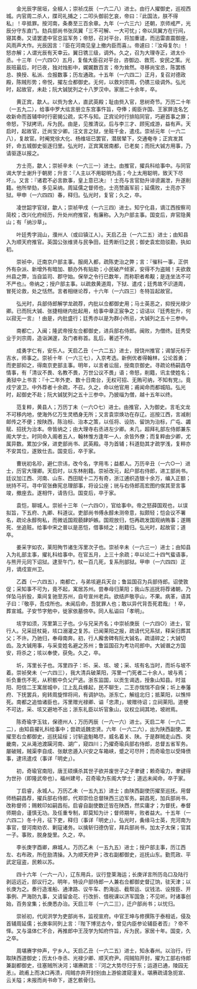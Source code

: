 <!-- { "loadSidebar": true } -->
　　金光辰字居垣，全椒人；崇祯戊辰（一六二八）进士。由行人擢御史，巡视西城。内官周二杀人，牒司礼捕之；二叩头御前乞哀，帝曰：『此国法，朕不得私』！卒抵罪。按河南，条奏至三百余章。九年（一六三六）还朝，京师戒严，光辰分守东直门。劾兵部尚书张凤翼「三不可解、一大可忧」；帝以凤翼方在行间，寝其奏。又请罢遣中官总监军务；帝怒，召对平台，将加重谴，而迅雷直震御座，风雨声大作。光辰因言：『臣在河南见皇上撤内臣而喜』。帝遽曰：『汝毋复尔』！怒亦解；人谓光辰有天幸云。翼日镌三级，调外。久之，召为大理寺正，进太仆丞。十三年（一六四○）五月，复偕大臣召对平台，咨御边、救荒、安民之策。光辰班最后，时已夜，独对烛影中，娓娓数百言；帝为耸然。寻移尚宝丞，陈罢练总、换授、私派、佥报数事；历左通政。十五年（一六四二）正月，复召对德政殿，陈贼形势；帝悦，擢左佥都御史。无何，以救刘宗周，仍镌三级调外。弘光时，起故官，未赴；阮大铖犹列之十八罗汉中。家居二十余年，卒。

　　黄正宾，歙人。以赀为舍人，直武英殿；耻由赀入官，思树奇节。万历二十年（一五九二），给事中罗大纮言册立东宫事忤旨，夺俸；阁臣许国、王家屏连名乞收新命而首辅申时行密揭公疏，实不与知。正宾论时行排陷同官，巧避首事之罪；帝怒，下狱拷讯，斥为民。由是，见推清议。后与李三才、顾宪成游，益有声。天启时，起故官，迁尚宝少卿。汪文言之狱，坐赃千金，遣戍。崇祯元年（一六二八），复故官。时阉党徐大化、杨维垣已罢官，潜居辇下，交通奄寺；正宾发其奸，命五城御史驱逐归里。弘光时，正宾寓居南都，已老矣；而阮大铖方用事，乃请驱逐以报之。

　　方士亮，歙人；崇祯辛未（一六三一）进士。由推官，擢兵科给事中。与同官谒大学士谢升于朝房；升言：『人主以不用聪明为高；今上太用聪明，致天下尽坏』。又言：『诸君不必言款事，皇上意已决』！士亮与言官劾升诽谤漏泄，升遂削籍。他所举劾，多见采纳。周延儒之督师也，士亮赞画军前；延儒败，士亮亦下狱。甲申（一六四四）春，释归。弘光时，复官；久之，卒。

　　凌世韶字官球，歙人；崇祯甲戌（一六三四）进士。知宁化县，谪江西按察司简校；改兴化府经历，升处州府推官，有廉称。入为户部主事。国变后，弃官隐黄山；有「纳沙草」。

　　叶廷秀字润山，濮州人（或曰镇江人）。天启乙丑（一六二五）进士；由知县入为顺天府推官。英国公张维贤与民争田，廷秀断归之民；御史袁宏勋驳勘，执如初。

　　崇祯中，迁南京户部主事。服阕入都，疏陈吏治之弊；言：『催科一事，正供外有杂派、新增外有暗加、额办外有贴助；小民破产倾家，安得不为盗贼！夫欲救州县之弊，当自监司、郡守始。保举之令行已数年，而称职者希觏；是连坐法不可不严也』。帝纳之；授户部主事。以疏救黄道周，下狱、遣戍；廷秀故不识道周，冒死论救，处之恬然。言者相继论荐，十六年（一六四三）冬特旨起故官。

　　弘光时，兵部侍郎解学龙疏荐，内批以佥都御史用；马士英恶之，抑授光禄少卿。已而阮大铖、张捷相继内批起用，给事中章正宸争之；诏诘以『廷秀批升，何以寂无一言』！由是，内批盛行；廷秀亦以是为群小所忌，大铖列之五十三参中。

　　南都亡，入闽；隆武帝授左佥都御史，进兵部右侍郎。闽败，为僧终。廷秀受业于刘宗周，造诣渊邃，及门者称首。乱后，著述不传。

　　成勇字仁有，安乐人。天启乙丑（一六二五）进士，授饶州推官；谒邹元标于吉水，师事之。崇祯十年（一六三七），入京考选。新例优者得翰林，公论首勇；而吏部抑之，得南京吏部主事。明年，以言者讼屈，授南京御史。寻疏论杨嗣昌夺情事，有「清议不畏、名教不畏，万世公议不畏」语；帝怒，削籍，讯主使姓名；勇狱中上书言：『十二年外吏、数十日南台，无权可招、无贿可纳，不知有党』。竟戍宁波卫。中外荐者十余疏，不召。久之，命以他官用；甫闻命而都城陷。弘光时，起御史不赴；阮大铖犹列之五十三参中。乃披缁为僧，越十五年以终。

　　范复粹，黄县人；万历丁未（一六○七）进士。由推官，入为御史。言毛文龙不可移内地，使海外亿万生灵栖身无所；又言袁崇焕功在存辽。巡按江西，言减削邮传之不便；按陕西，陈治标、治本之策，以任将、设防、留饷为治标，广屯、蠲赋、招抚为治本。帝皆纳之；由大理寺右丞进左少卿。未几，超拜礼部左侍郎兼东阁大学士。时同命入阁者五人，翰林惟方逢年一人，余皆外僚；而复粹由少卿，尤属异数。累加少保，进吏部尚书、武英殿。寻为首辅；科道劾其才疏学浅，复粹亦不安其位，遂致仕去。国变后，卒于家。

　　曹珖初名珍，避仁宗讳，改今名，字用韦；益都人。万历辛丑（一六○一）进士，历官大理卿。天启时，以东林削籍。崇祯改元，起户部右侍郎，进工部尚书。廷议加江西、河南、山东、西田赋十二万有奇，浙江逋织造银十余万，编入正额；珖持不可。寻中官张彝宪总理部事，将设公座；珖与右侍郎高宏图约俟其至言事竣，撤座去。遂相忤，请告归。国变后，卒于家。

　　袁恺，聊城人。崇祯十三年（一六四○），官给事中。帝之怒薛国观也，以误拟旨，下五府、九卿、科道议。吏部尚书傅永醇未测帝意，拟颇轻；恺会议不署名，疏论永醇徇私，而微诋国观藐肆妒嫉。国观放归，恺再疏发国观纳贿事；遂赐死、坐追赃。给事中宋之普以是恶恺，借事倾之；削籍归。弘光时，起故官；道卒。

　　姜采字如农，莱阳殉节诸生泻里次子也。崇祯辛未（一六三一）进士；由知县入为礼部主事，擢礼科给事中。在官五月，上三十余疏；卒以论二十四气蜚语事，与熊开元同下诏狱。逮至午门，杖一百几死，复系刑部狱。甲申（一六四四）正月，谪戍宣州卫。

　　乙酉（一六四五），南都亡，与弟垓避兵天台；鲁监国召为兵部侍郎。诏使敦促；采知事不可为，竟不起，寓居苏州。尝奉母归莱阳；我山东巡抚将荐诸朝，乃佯坠马折股，乘间复驰至苏州，自号宣州老兵。欲结庐敬亭山，不果。病革，语其子曰：『敬亭，吾戍所也。未闻后命，吾犹罪人也；敢以异代背吾死君哉』！卒，葬宣城。子安节字勉中，徙家依墓傍卒。同人私谥曰「孝明」。

　　垓字如须，泻里第三子也。少与兄采齐名；中崇祯庚辰（一六四○）进士，官行人。兄采廷杖毙，垓口溺灌之复苏。已闻莱阳之报，疏请代兄系狱，释采归葬其父；不许。乃驰归，奉母南奔。初，行人廨舍碑有阮大铖名，疏请碎之；大铖切齿。及大铖用事，与采变姓名避之苏州；鲁监国召为考功司郎中。大铖谮之方国安，将杀之；垓以奉使，获免。久之，卒。

　　圻，泻里长子也。泻里四子：圻、采、垓、坡；采、垓有名当时，而圻与坡不着。崇祯癸未（一六四三），我大清兵破莱阳，泻里一门死者二十余人，坡与焉；圻负重伤不死，从积骸中负父尸逃。浙东监国，以贡生谒选，授象山知县。时滋阳、阳信二王寓居城中，江上乱兵蜂起，民不聊生，二王亦惴惴不自保；圻上奉藩府、下抚罢兵，宛转周旋悍将间，有调护功。浙东亡，解组北归；抵莱阳，以憔悴死。南都之追恤诸臣也，泻里赠光禄卿、谥「忠肃」，坡赠待诏；立祠莱阳。道梗不可达，采、垓又避地不出；浙东礼臣以圻官象山，议权立祠其地，坡祔焉。

　　陈奇瑜字玉铉，保德州人；万历丙辰（一六一六）进士。天启二年（一六二二），由知县擢礼科给事中；尝疏诋魏忠贤。六年（一六二六），出为陕西副使。累擢至右佥都御史，巡抚延绥；讨斩盗魁略尽，威名着关、陕。于是群贼走山西、突畿南，又从渑池渡躏河南、湖广，窥四川；乃擢奇瑜兵部右侍郎，总督五省军务。屡破贼，贼渠李自成、张献忠遁入兴安之车箱峡，蹙之可尽歼；而奇瑜忽以受降偾事，逮讯遣戍（事详「明史」）。

　　初，奇瑜官南阳，唐王硕熿杀其世子欲并废世子之子聿键；赖奇瑜力，聿键得为世孙（即隆武帝也）。福州建号，召奇瑜为东阁大学士；道远未闻命，卒于家。

　　丁启睿，永城人。万历乙未（一五九五）进士；由陕西副使历擢至巡抚。用督师杨嗣昌荐，擢兵部右侍郎，代郑崇俭总督陕西三边军务。嗣昌死，加兵部尚书，改称督师；赐敕印如嗣昌衔。启睿自副使数迁皆在陕西，然实庸才；为督抚，奉督师期会，谨慎无功。及任重专制，即莫知为计；督师期年，败者益大。十五年（一六四二）冬十月，征下吏，释归（事详「明史」）。弘光时，夤缘马士英，充河南为事官，督河南劝农、剿寇诸务。以擒斩归德伪官，拜兵部尚书，加太子太保；官其一子。事败，脱身旋里。久之，卒。

　　李长庚字酉卿，麻城人。万历乙未（一五九五）进士；授户部主事，历江西左、右布政，所在励清操。入为顺天府尹；改右副都御史，巡抚山东。勤荒政、平武定寇盗，民赖以苏。

　　四十六年（一六一八），辽东用兵，议行登莱海运；长庚详言所历岛口及陆行剥运远近，部议行之。明年，特设户部侍郎一人兼右佥都御史督辽饷，驻天津；以长庚为之。奏行造淮船、通津路、议牛车、酌海运、截帮运、议钱法、设按臣、开事例、严海防九事，又请留金花、行改折、借税课以济军国急；不见听。时诸事创始，百务坌集；长庚悉办治。天启三年（一六二三），迁户部尚书；以忧归。

　　崇祯初，代闵洪学为吏部尚书，监视宣府。中官王坤与修撰陈于泰相诋，侵及首辅周延儒；长庚率同列上言：『陛下博览古今，曾见内臣参论辅臣者否』？帝不怿。又与温体仁不合，再推郎中王茂学为知府忤旨，斥为民，家居十年。国变，久之卒。

　　周堪赓字仲声，宁乡人。天启乙丑（一六二五）进士，知永春州。以治行，行取陕西道御史；历太仆寺丞、光禄少卿、顺天府尹。闯贼陷开封，擢为工部右侍郎兼副都御史，往塞贼所决河；堪赓疏言：『河之大势尽归于东；运道已通，陵园无恙』。疏甫上而决口再溃，闯贼亦弃开封别由上游偷渡窥潼关。堪赓疏请急扼宣、云关隘；未报而尚书命下，遂乞骸骨归。

